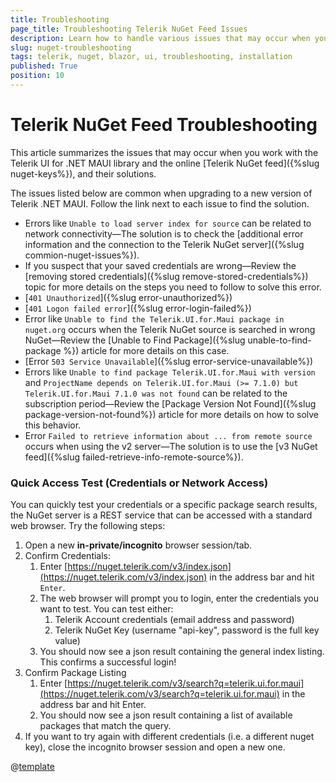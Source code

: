 ```yaml
---
title: Troubleshooting
page_title: Troubleshooting Telerik NuGet Feed Issues
description: Learn how to handle various issues that may occur when you work with the Telerik UI for Blazor library and the NuGet installation approach.
slug: nuget-troubleshooting
tags: telerik, nuget, blazor, ui, troubleshooting, installation
published: True
position: 10
---
```


# Telerik NuGet Feed Troubleshooting

This article summarizes the issues that may occur when you work with the Telerik UI for .NET MAUI library and the online [Telerik NuGet feed]({%slug nuget-keys%}), and their solutions.

The issues listed below are common when upgrading to a new version of Telerik .NET MAUI. Follow the link next to each issue to find the solution. 

* Errors like `Unable to load server index for source` can be related to network connectivity&mdash;The solution is to check the [additional error information and the connection to the Telerik NuGet server]({%slug commion-nuget-issues%}).
* If you suspect that your saved credentials are wrong&mdash;Review the [removing stored credentials]({%slug remove-stored-credentials%}) topic for more details on the steps you need to follow to solve this error.
* [`401 Unauthorized`]({%slug error-unauthorized%})
* [`401 Logon failed error`]({%slug error-login-failed%})
* Error like `Unable to find the Telerik.UI.for.Maui package in nuget.org` occurs when the Telerik NuGet source is searched in wrong NuGet&mdash;Review the [Unable to Find Package]({%slug unable-to-find-package %}) article for more details on this case.
* [Error `503 Service Unavailable`]({%slug error-service-unavailable%})
* Errors like `Unable to find package Telerik.UI.for.Maui with version` and `ProjectName depends on Telerik.UI.for.Maui (>= 7.1.0) but Telerik.UI.for.Maui 7.1.0 was not found` can be related to the subscription period&mdash;Review the [Package Version Not Found]({%slug package-version-not-found%}) article for more details on how to solve this behavior.
* Error `Failed to retrieve information about ... from remote source` occurs when using the v2 server&mdash;The solution is to use the [v3 NuGet feed]({%slug failed-retrieve-info-remote-source%}).

### Quick Access Test (Credentials or Network Access)

You can quickly test your credentials or a specific package search results, the NuGet server is a REST service that can be accessed with a standard web browser. Try the following steps:

1. Open a new **in-private/incognito** browser session/tab.
1. Confirm Credentials:
    1. Enter [https://nuget.telerik.com/v3/index.json](https://nuget.telerik.com/v3/index.json) in the address bar and hit `Enter`.
    1. The web browser will prompt you to login, enter the credentials you want to test. You can test either:
        1. Telerik Account credentials (email address and password)
        1. Telerik NuGet Key (username "api-key", password is the full key value)
    1. You should now see a json result containing the general index listing. This confirms a successful login!
1. Confirm Package Listing
    1. Enter [https://nuget.telerik.com/v3/search?q=telerik.ui.for.maui](https://nuget.telerik.com/v3/search?q=telerik.ui.for.maui) in the address bar and hit Enter.
    1. You should now see a json result containing a list of available packages that match the query.
1. If you want to try again with different credentials (i.e. a different nuget key), close the incognito browser session and open a new one.

@[template](/_contentTemplates/common/nuget.md#status-telerik-com)
